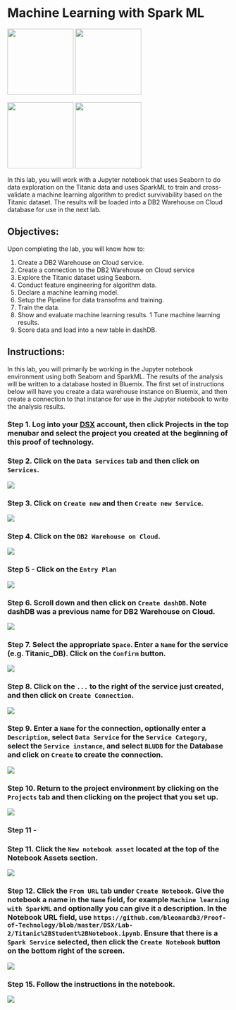 # Machine Learning with Spark ML

[<img src="https://raw.githubusercontent.com/bleonardb3/Proof-of-Technology/master/DSX/images/DSX.png" height="150"/>](http://datascience.ibm.com/) [<img src="https://raw.githubusercontent.com/bleonardb3/Proof-of-Technology/master/DSX/images/dashdb-logo.png" height="150"/>](https://www.ibm.com/analytics/us/en/technology/cloud-data-services/dashdb/)

[<img src="https://raw.githubusercontent.com/bleonardb3/Proof-of-Technology/master/DSX/images/jupyter.png" height="150"/>](http://jupyter.org/index.html) [<img src="https://raw.githubusercontent.com/bleonardb3/Proof-of-Technology/master/DSX/images/spark.png" height="150"/>](http://spark.apache.org/)

In this lab, you will work with a Jupyter notebook that uses Seaborn to do data exploration on the Titanic data and uses SparkML to train and cross-validate a machine learning algorithm to predict survivability based on the Titanic dataset. The results will be loaded into a DB2 Warehouse on Cloud database for use in the next lab.  

## Objectives:
Upon completing the lab, you will know how to:


1. Create a DB2 Warehouse on Cloud service.
1. Create a connection to the DB2 Warehouse on Cloud service
1. Explore the Titanic dataset using Seaborn.
1. Conduct feature engineering for algorithm data.
1. Declare a machine learning model.
1. Setup the Pipeline for data transofms and training.
1. Train the data.
1. Show and evaluate machine learning results.
1  Tune machine learning results.
1. Score data and load  into a new table in dashDB.

## Instructions:
In this lab, you will primarily be working in the Jupyter notebook environment using both Seaborn and SparkML. The results of the analysis will be written to a database hosted in Bluemix. The first set of instructions below will have you create a data warehouse instance on Bluemix, and then create a connection to that instance for use in the Jupyter notebook to write the analysis results. 

### Step 1.  Log into your [DSX](http://datascience.ibm.com/) account, then click Projects in the top menubar and select the project you created at the beginning of this proof of technology.


### Step 2. Click on the `Data Services` tab and then click on `Services`. 
<img src="https://raw.githubusercontent.com/bleonardb3/Proof-of-Technology/master/DSX/Lab-2/Images/Data Services.png"/>


### Step 3. Click on `Create new` and then `Create new Service`. 
<img src="https://raw.githubusercontent.com/bleonardb3/Proof-of-Technology/master/DSX/Lab-2/Images/Create New Service.png"/>


### Step 4. Click on the `DB2 Warehouse on Cloud`.
<img src="https://raw.githubusercontent.com/bleonardb3/Proof-of-Technology/master/DSX/Lab-2/Images/DB2 Warehouse on Cloud.png"/>


### Step 5 - Click on the `Entry Plan`
<img src="https://raw.githubusercontent.com/bleonardb3/Proof-of-Technology/master/DSX/Lab-2/Images/Select Entry Level.png"/>


### Step 6.  Scroll down and then click on `Create dashDB`. Note dashDB was a previous name for DB2 Warehouse on Cloud. 
<img src="https://raw.githubusercontent.com/bleonardb3/Proof-of-Technology/master/DSX/Lab-2/Images/Press Create dashDB.png"/>


### Step 7.  Select the appropriate `Space`. Enter a `Name` for the service (e.g. Titanic_DB). Click on the `Confirm` button.  
<img src="https://raw.githubusercontent.com/bleonardb3/Proof-of-Technology/master/DSX/Lab-2/Images/Confirm Creation.png"/>


### Step 8.  Click on the `...` to the right of the service just created, and then click on `Create Connection`. 
<img src="https://raw.githubusercontent.com/bleonardb3/Proof-of-Technology/master/DSX/Lab-2/Images/Create Connection.png"/>


### Step 9. Enter a `Name` for the connection, optionally enter a `Description`, select `Data Service` for the `Service Category`, select the `Service instance`, and select `BLUDB` for the Database and click on `Create` to create the connection. 
<img src="https://raw.githubusercontent.com/bleonardb3/Proof-of-Technology/master/DSX/Lab-2/Images/Create Connection.png"/>

### Step 10. Return to the project environment by clicking on the `Projects` tab and then clicking on the project that you set up. 
<img src="https://raw.githubusercontent.com/bleonardb3/Proof-of-Technology/master/DSX/Lab-2/Images/Projects Tab.png"/>

### Step 11 - 

### Step 11.  Click the `New notebook asset` located at the top of the Notebook Assets section. 
<img src="https://raw.githubusercontent.com/bleonardb3/Proof-of-Technology/master/DSX/Lab-2/Images/New Notebook.png">

### Step 12.  Click the `From URL` tab under `Create Notebook`. Give the notebook a name in the `Name` field, for example `Machine learning with SparkML` and optionally you can give it a description. In the Notebook URL field, use `https://github.com/bleonardb3/Proof-of-Technology/blob/master/DSX/Lab-2/Titanic%2BStudent%2BNotebook.ipynb`. Ensure that there is a `Spark Service` selected, then click the `Create Notebook` button on the bottom right of the screen.
<img src="https://raw.githubusercontent.com/bleonardb3/Proof-of-Technology/master/DSX/Lab-2/Images/Enter Notebook Data.png">

### Step 15.  Follow the instructions in the notebook.
<img src="https://raw.githubusercontent.com/bleonardb3/Proof-of-Technology/master/DSX/Lab-2/Images/Notebook Display.png"/>
